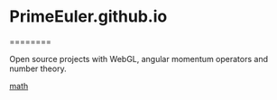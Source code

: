 # PrimeEuler.github.io
========

Open source projects with WebGL, angular momentum operators and number theory.

[math](http://primeeuler.github.io/prime/A%20note%20about%20the%20links%20between%20number%20theory%20and%20quantum%20mechanics%20work.pdf) 
